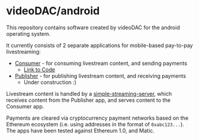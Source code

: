 # videoDAC/android

This repository contains software created by videoDAC for the android operating system.

It currently consists of 2 separate applications for mobile-based pay-to-pay livestreaming:

- [Consumer](https://github.com/videoDAC/android/blob/master/consumer/README.md) - for consuming livestream content, and sending payments
  - [Link to Code](https://github.com/videoDAC/android/tree/master/consumer)
- [Publisher](https://github.com/videoDAC/android/issues/31) - for publishing livestream content, and receiving payments
  - Under construction :)

Livestream content is handled by a [simple-streaming-server](https://github.com/videoDAC/simple-streaming-server), which receives content from the Publisher app, and serves content to the Consumer app.

Payments are cleared via cryptocurrency payment networks based on the Ethereum ecosystem (i.e. using addresses in the format of `0xabc123...`). The apps have been tested against Ethereum 1.0, and Matic.
